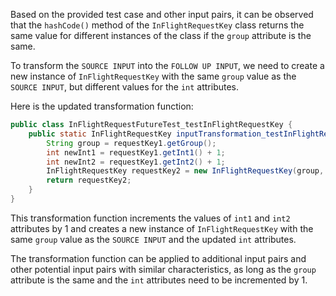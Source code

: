 Based on the provided test case and other input pairs, it can be observed that the `hashCode()` method of the `InFlightRequestKey` class returns the same value for different instances of the class if the `group` attribute is the same.

To transform the `SOURCE INPUT` into the `FOLLOW UP INPUT`, we need to create a new instance of `InFlightRequestKey` with the same `group` value as the `SOURCE INPUT`, but different values for the `int` attributes.

Here is the updated transformation function:

```java
public class InFlightRequestFutureTest_testInFlightRequestKey {
    public static InFlightRequestKey inputTransformation_testInFlightRequestKey(InFlightRequestKey requestKey1)  {
        String group = requestKey1.getGroup();
        int newInt1 = requestKey1.getInt1() + 1;
        int newInt2 = requestKey1.getInt2() + 1;
        InFlightRequestKey requestKey2 = new InFlightRequestKey(group, newInt1, newInt2);
        return requestKey2;
    }
}
```

This transformation function increments the values of `int1` and `int2` attributes by 1 and creates a new instance of `InFlightRequestKey` with the same `group` value as the `SOURCE INPUT` and the updated `int` attributes.

The transformation function can be applied to additional input pairs and other potential input pairs with similar characteristics, as long as the `group` attribute is the same and the `int` attributes need to be incremented by 1.